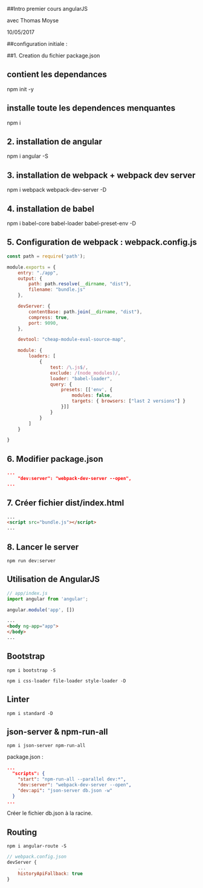 ##Intro
premier cours angularJS

avec Thomas Moyse

10/05/2017


##configuration initiale :

##1. Creation du fichier package.json
## contient les dependances
npm init -y


## installe toute les dependences menquantes
npm i


## 2. installation de angular
npm i angular -S


## 3. installation de webpack + webpack dev server
npm i  webpack webpack-dev-server -D


## 4. installation de babel
npm i babel-core babel-loader babel-preset-env -D


## 5. Configuration de webpack : webpack.config.js
```js
const path = require('path');

module.exports = {
    entry: "./app",
    output: {
        path: path.resolve(__dirname, "dist"),
        filename: "bundle.js"
    },

    devServer: {
        contentBase: path.join(__dirname, "dist"),
        compress: true,
        port: 9090,
    },

	devtool: "cheap-module-eval-source-map",

    module: {
        loaders: [
            {
                test: /\.js$/,
                exclude: /(node_modules)/,
                loader: "babel-loader",
                query: {
                    presets: [['env', {
                        modules: false,
                        targets: { browsers: ["last 2 versions"] }
                    }]]
                }
            }
        ]
    }

}
```

## 6. Modifier package.json
```json
...
    "dev:server": "webpack-dev-server --open",
...
```

## 7. Créer fichier dist/index.html
```html
...
<script src="bundle.js"></script>
...
```

## 8. Lancer le server
```npm run dev:server```

## Utilisation de AngularJS

```js
// app/index.js
import angular from 'angular';

angular.module('app', [])
```

```html
...
<body ng-app="app">
</body>
...
```
## Bootstrap

`npm i bootstrap -S`

`npm i css-loader file-loader style-loader -D`

## Linter

`npm i standard -D`

## json-server & npm-run-all

`npm i json-server npm-run-all`

package.json :

```json
...
  "scripts": {
    "start": "npm-run-all --parallel dev:*",
    "dev:server": "webpack-dev-server --open",
    "dev:api": "json-server db.json -w"
  }
...
```

Créer le fichier db.json à la racine.


## Routing

`npm i angular-route -S`

```js
// webpack.config.json
devServer {
    ...
    historyApiFallback: true
}
